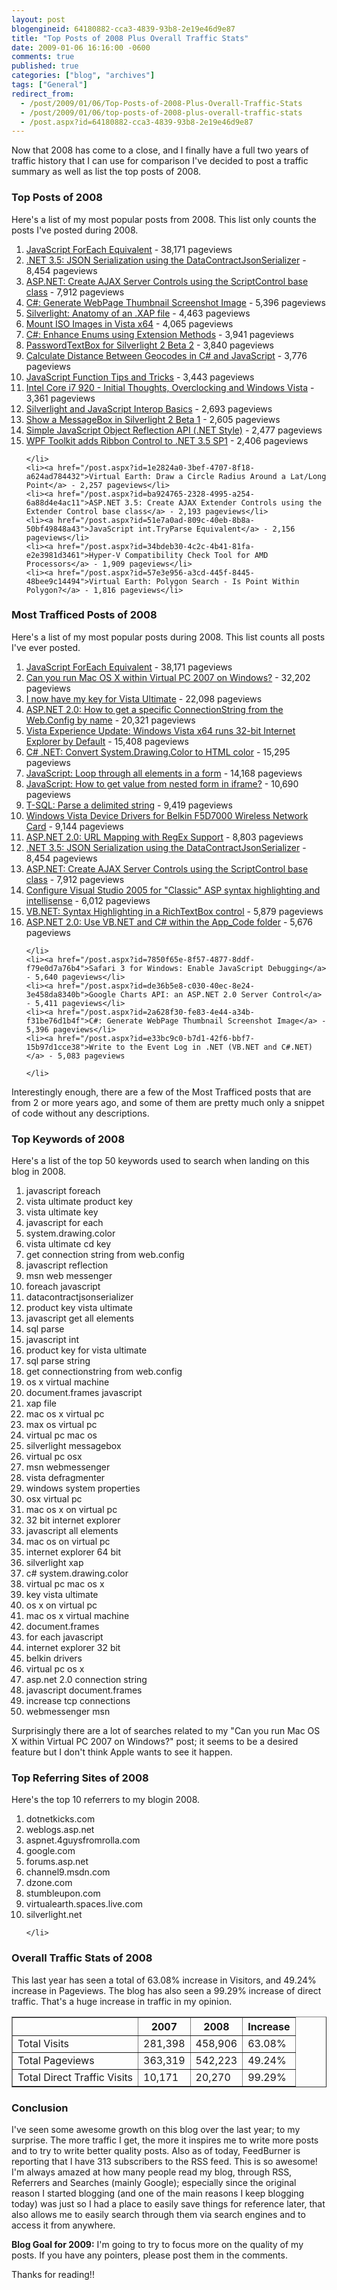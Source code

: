 ```yaml
---
layout: post
blogengineid: 64180882-cca3-4839-93b8-2e19e46d9e87
title: "Top Posts of 2008 Plus Overall Traffic Stats"
date: 2009-01-06 16:16:00 -0600
comments: true
published: true
categories: ["blog", "archives"]
tags: ["General"]
redirect_from: 
  - /post/2009/01/06/Top-Posts-of-2008-Plus-Overall-Traffic-Stats
  - /post/2009/01/06/top-posts-of-2008-plus-overall-traffic-stats
  - /post.aspx?id=64180882-cca3-4839-93b8-2e19e46d9e87
---
```

<!-- more -->


Now that 2008 has come to a close, and I finally have a full two years of traffic history that I can use for comparison I&#39;ve decided to post a traffic summary as well as list the top posts of 2008.

<h3>Top Posts of 2008</h3>


Here&#39;s a list of my most popular posts from 2008. This list only counts the posts I&#39;ve posted during 2008.

<ol>
	<li><a href="/post.aspx?id=f0843935-2753-4621-b521-7d41a180c28f">JavaScript ForEach Equivalent</a> - 38,171 pageviews</li>
	<li><a href="/post.aspx?id=5ad641db-7f0e-499c-a653-e388b441caf9">.NET 3.5: JSON Serialization using the DataContractJsonSerializer</a> - 8,454 pageviews</li>
	<li><a href="/post.aspx?id=e78fc882-c172-46bd-ac8c-3a8d5ea56b14">ASP.NET: Create AJAX Server Controls using the ScriptControl base class</a> - 7,912 pageviews</li>
	<li><a href="/post.aspx?id=2a628f30-fe83-4e44-a34b-f31be76d1b4f">C#: Generate WebPage Thumbnail Screenshot Image</a> - 5,396 pageviews</li>
	<li><a href="/post.aspx?id=96ea5cad-e161-4bbb-b90a-12522b711312">Silverlight: Anatomy of an .XAP file</a> - 4,463 pageviews</li>
	<li><a href="/post.aspx?id=b62b14ef-179a-4c1b-ba5e-dc58d3c80584">Mount ISO Images in Vista x64</a> - 4,065 pageviews</li>
	<li><a href="/post.aspx?id=4bc01ef2-0463-4739-aa4d-bfe73c7a00bb">C#: Enhance Enums using Extension Methods</a> - 3,941 pageviews</li>
	<li><a href="/post.aspx?id=6dcdf7a5-de21-4639-8002-8955ea7e7674">PasswordTextBox for Silverlight 2 Beta 2</a> - 3,840 pageviews</li>
	<li><a href="/post.aspx?id=3bd04a2e-7df6-48d5-a359-1cbc3764889e">Calculate Distance Between Geocodes in C# and JavaScript</a> - 3,776 pageviews</li>
	<li><a href="/post.aspx?id=7847c5f4-64eb-4ca3-9c15-9992806d9aa2">JavaScript Function Tips and Tricks</a> - 3,443 pageviews</li>
	<li><a href="/post.aspx?id=84cffaa2-1856-4b3d-b7fc-5c74126bd318">Intel Core i7 920 - Initial Thoughts, Overclocking and Windows Vista</a> - 3,361 pageviews</li>
	<li><a href="/post.aspx?id=8d7249a9-22fa-4075-af7b-d0de77c02cbf">Silverlight and JavaScript Interop Basics</a> - 2,693 pageviews</li>
	<li><a href="/post.aspx?id=ae6cc53b-9e51-4355-a682-a6466af963cf">Show a MessageBox in Silverlight 2 Beta 1</a> - 2,605 pageviews</li>
	<li><a href="/post.aspx?id=591b5d4e-b2a6-4b3b-a613-0bcc74f35219">Simple JavaScript Object Reflection API (.NET Style)</a> - 2,477 pageviews</li>
	<li><a href="/post.aspx?id=195a44a8-f7ab-4fb0-8038-e88e67b3c10c">WPF Toolkit adds Ribbon Control to .NET 3.5 SP1</a> - 2,406 pageviews

	</li>
	<li><a href="/post.aspx?id=1e2824a0-3bef-4707-8f18-a624ad784432">Virtual Earth: Draw a Circle Radius Around a Lat/Long Point</a> - 2,257 pageviews</li>
	<li><a href="/post.aspx?id=ba924765-2328-4995-a254-6a88d4e4ac11">ASP.NET 3.5: Create AJAX Extender Controls using the Extender Control base class</a> - 2,193 pageviews</li>
	<li><a href="/post.aspx?id=51e7a0ad-809c-40eb-8b8a-50bf49848a43">JavaScript int.TryParse Equivalent</a> - 2,156 pageviews</li>
	<li><a href="/post.aspx?id=34bdeb30-4c2c-4b41-81fa-e2e3981d3461">Hyper-V Compatibility Check Tool for AMD Processors</a> - 1,909 pageviews</li>
	<li><a href="/post.aspx?id=57e3e956-a3cd-445f-8445-48bee9c14494">Virtual Earth: Polygon Search - Is Point Within Polygon?</a> - 1,816 pageviews</li>
</ol>
<h3>Most Trafficed Posts of 2008 </h3>


Here&#39;s a list of my most popular posts during 2008. This list counts all posts I&#39;ve ever posted.

<ol>
	<li><a href="/post.aspx?id=f0843935-2753-4621-b521-7d41a180c28f">JavaScript ForEach Equivalent</a> - 38,171 pageviews </li>
	<li><a href="/post.aspx?id=74349c15-05f9-46b7-a16c-5cefa0d1c64f">Can you run Mac OS X within Virtual PC 2007 on Windows?</a> - 32,202 pageviews</li>
	<li><a href="/post.aspx?id=4c03ec73-56af-46db-9ece-22f0af16d566">I now have my key for Vista Ultimate</a> - 22,098 pageviews</li>
	<li><a href="/post.aspx?id=fc854e6c-0c56-4265-977b-cf3e4e89ebd2">ASP.NET 2.0: How to get a specific ConnectionString from the Web.Config by name</a> - 20,321 pageviews</li>
	<li><a href="/post.aspx?id=a355a85d-e17e-425f-9600-cb7ceec16a6f">Vista Experience Update: Windows Vista x64 runs 32-bit Internet Explorer by Default</a> - 15,408 pageviews</li>
	<li><a href="/post.aspx?id=6b4b3c76-4943-4038-8dc1-87501084a397">C# .NET: Convert System.Drawing.Color to HTML color</a> - 15,295 pageviews</li>
	<li><a href="/post.aspx?id=75287b5b-1d1f-47d1-a9ed-6d5c0eb4a545">JavaScript: Loop through all elements in a form</a> - 14,168 pageviews</li>
	<li><a href="/post.aspx?id=2326526f-7253-4770-8a9e-55287c29b30e">JavaScript: How to get value from nested form in iframe?</a> - 10,690 pageviews</li>
	<li><a href="/post.aspx?id=4eaf5aa0-047d-49cd-a1ba-bca96f99e68d">T-SQL: Parse a delimited string</a> - 9,419 pageviews</li>
	<li><a href="/post.aspx?id=169e6628-9850-464d-b1e5-cef002568bcf">Windows Vista Device Drivers for Belkin F5D7000 Wireless Network Card</a> - 9,144 pageviews</li>
	<li><a href="/post.aspx?id=21c6af9f-f2b6-47a0-9749-c3731c41d475">ASP.NET 2.0: URL Mapping with RegEx Support</a> - 8,803 pageviews</li>
	<li><a href="/post.aspx?id=5ad641db-7f0e-499c-a653-e388b441caf9">.NET 3.5: JSON Serialization using the DataContractJsonSerializer</a> - 8,454 pageviews</li>
	<li><a href="/post.aspx?id=e78fc882-c172-46bd-ac8c-3a8d5ea56b14">ASP.NET: Create AJAX Server Controls using the ScriptControl base class</a> - 7,912 pageviews</li>
	<li><a href="/post.aspx?id=b4619c83-9e85-4aa9-9c27-b224eb23efef">Configure Visual Studio 2005 for &quot;Classic&quot; ASP syntax highlighting and intellisense</a> - 6,012 pageviews</li>
	<li><a href="/post.aspx?id=e1906bcf-983b-4bac-ad1e-cc787ceb4fdd">VB.NET: Syntax Highlighting in a RichTextBox control</a> - 5,879 pageviews</li>
	<li><a href="/post.aspx?id=f31bec4c-4716-48fb-826b-ca5926e83c42">ASP.NET 2.0: Use VB.NET and C# within the App_Code folder</a> - 5,676 pageviews

	</li>
	<li><a href="/post.aspx?id=7850f65e-8f57-4877-8ddf-f79e0d7a76b4">Safari 3 for Windows: Enable JavaScript Debugging</a> - 5,640 pageviews</li>
	<li><a href="/post.aspx?id=de36b5e8-c030-40ec-8e24-3e458da8340b">Google Charts API: an ASP.NET 2.0 Server Control</a> - 5,411 pageviews</li>
	<li><a href="/post.aspx?id=2a628f30-fe83-4e44-a34b-f31be76d1b4f">C#: Generate WebPage Thumbnail Screenshot Image</a> - 5,396 pageviews</li>
	<li><a href="/post.aspx?id=e33bc9c0-b7d1-42f6-bbf7-15b97d1cce38">Write to the Event Log in .NET (VB.NET and C#.NET)</a> - 5,083 pageviews

	</li>
</ol>
Interestingly enough, there are a few of the Most Trafficed posts that are from 2 or more years ago, and some of them are pretty much only a snippet of code without any descriptions.



<h3>Top Keywords of 2008</h3>


Here&#39;s a list of the top 50 keywords used to search when landing on this blog in 2008. 

<ol>
	<li>javascript foreach</li>
	<li>vista ultimate product key</li>
	<li>vista ultimate key</li>
	<li>javascript for each</li>
	<li>system.drawing.color</li>
	<li>vista ultimate cd key</li>
	<li>get connection string from web.config</li>
	<li>javascript reflection</li>
	<li>msn web messenger</li>
	<li>foreach javascript</li>
	<li>datacontractjsonserializer</li>
	<li>product key vista ultimate</li>
	<li>javascript get all elements</li>
	<li>sql parse</li>
	<li>javascript int</li>
	<li>product key for vista ultimate</li>
	<li>sql parse string</li>
	<li>get connectionstring from web.config</li>
	<li>os x virtual machine</li>
	<li>document.frames javascript</li>
	<li>xap file</li>
	<li>mac os x virtual pc</li>
	<li>max os virtual pc</li>
	<li>virtual pc mac os</li>
	<li>silverlight messagebox</li>
	<li>virtual pc osx</li>
	<li>msn webmessenger</li>
	<li>vista defragmenter</li>
	<li>windows system properties</li>
	<li>osx virtual pc</li>
	<li>mac os x on virtual pc</li>
	<li>32 bit internet explorer</li>
	<li>javascript all elements</li>
	<li>mac os on virtual pc</li>
	<li>internet explorer 64 bit</li>
	<li>silverlight xap</li>
	<li>c# system.drawing.color</li>
	<li>virtual pc mac os x</li>
	<li>key vista ultimate</li>
	<li>os x on virtual pc</li>
	<li>mac os x virtual machine</li>
	<li>document.frames</li>
	<li>for each javascript</li>
	<li>internet explorer 32 bit</li>
	<li>belkin drivers</li>
	<li>virtual pc os x</li>
	<li>asp.net 2.0 connection string</li>
	<li>javascript document.frames</li>
	<li>increase tcp connections</li>
	<li>webmessenger msn</li>
</ol>


Surprisingly there are a lot of searches related to my &quot;Can you run Mac
OS X within Virtual PC 2007 on Windows?&quot; post; it seems to be a desired
feature but I don&#39;t think Apple wants to see it happen.



 

<h3>Top Referring Sites of 2008</h3>


Here&#39;s the top 10 referrers to my blogin 2008.

<ol>
	<li>dotnetkicks.com</li>
	<li>weblogs.asp.net</li>
	<li>aspnet.4guysfromrolla.com</li>
	<li>google.com</li>
	<li>forums.asp.net</li>
	<li>channel9.msdn.com</li>
	<li>dzone.com</li>
	<li>stumbleupon.com</li>
	<li>virtualearth.spaces.live.com</li>
	<li>silverlight.net 

	</li>
</ol>
<h3>Overall Traffic Stats of 2008</h3>


This last year has seen a total of 63.08% increase in Visitors, and 49.24% increase in Pageviews. The blog has also seen a 99.29% increase of direct traffic.
That&#39;s a huge increase in traffic in my opinion. 



<table border="1">
	<tbody>
		<tr>
			<th> 
			</th><th>2007</th>
			<th>2008</th>
			<th>Increase</th>
		</tr>
		<tr>
			<td>Total Visits</td>
			<td>281,398</td>
			<td>458,906</td>
			<td>63.08%</td>
		</tr>
		<tr>
			<td>Total Pageviews</td>
			<td>363,319</td>
			<td>
			542,223 
			</td>
			<td>49.24%</td>
		</tr>
		<tr>
			<td>Total Direct Traffic Visits</td>
			<td>10,171</td>
			<td>20,270</td>
			<td>99.29%</td>
		</tr>
	</tbody>
</table>

<h3>

Conclusion 

</h3>


I&#39;ve seen some awesome growth on this blog over the last year; to my surprise. The more traffic I get, the more it inspires me to write more posts and to try to write better quality posts. Also as of today, FeedBurner is reporting that I have 313 subscribers to the RSS feed. This is so awesome! I&#39;m always amazed at how many people read my blog, through RSS, Referrers and Searches (mainly Google); especially since the original reason I started blogging (and one of the main reasons I keep blogging today) was just so I had a place to easily save things for reference later, that also allows me to easily search through them via search engines and to access it from anywhere. 



**Blog Goal for 2009:** I&#39;m going to try to focus more on the quality of my posts. If you have any pointers, please post them in the comments.



Thanks for reading!!

